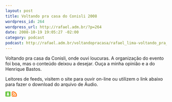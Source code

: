 ```yaml
--- 
layout: post
title: Voltando pra casa do Conisli 2008
wordpress_id: 264
wordpress_url: http://rafael.adm.br/?p=264
date: 2008-10-19 19:05:27 -02:00
category: podcast
podcast: http://rafael.adm.br/voltandopracasa/rafael_lima-voltando_pra_casa-0028.mp3
---
```

Voltando pra casa da Conisli, onde ouvi loucuras. A organização do evento foi boa, mas o conteúdo deixou a desejar. Ouça a minha opinião e a do Henrique Bastos.

Leitores de feeds, visitem o site para ouvir on-line ou utilizem o link abaixo para fazer o download do arquivo de Áudio.

<a class="noborder" href="http://rafael.adm.br/voltandopracasa/rafael_lima-voltando_pra_casa-0028.mp3" title="Download"><img src="/images/download_green.gif" border="0" alt="Download" /></a> <a class="noborder" href="http://feeds.feedburner.com/rafael_lima_podcast" title="RSS"><img src="/images/icn-feed-16x16.png" border="0" alt="RSS" /></a>

